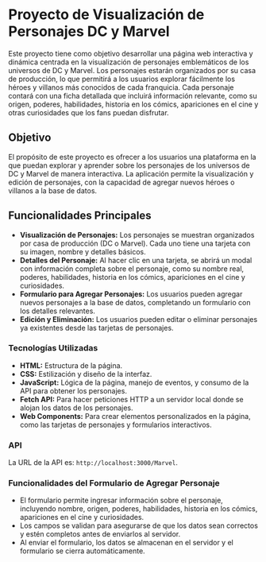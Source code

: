 # Proyecto de Visualización de Personajes DC y Marvel

Este proyecto tiene como objetivo desarrollar una página web interactiva y dinámica centrada en la visualización de personajes emblemáticos de los universos de DC y Marvel. Los personajes estarán organizados por su casa de producción, lo que permitirá a los usuarios explorar fácilmente los héroes y villanos más conocidos de cada franquicia. Cada personaje contará con una ficha detallada que incluirá información relevante, como su origen, poderes, habilidades, historia en los cómics, apariciones en el cine y otras curiosidades que los fans puedan disfrutar.

## Objetivo

El propósito de este proyecto es ofrecer a los usuarios una plataforma en la que puedan explorar y aprender sobre los personajes de los universos de DC y Marvel de manera interactiva. La aplicación permite la visualización y edición de personajes, con la capacidad de agregar nuevos héroes o villanos a la base de datos.

## Funcionalidades Principales

- **Visualización de Personajes:** Los personajes se muestran organizados por casa de producción (DC o Marvel). Cada uno tiene una tarjeta con su imagen, nombre y detalles básicos.
- **Detalles del Personaje:** Al hacer clic en una tarjeta, se abrirá un modal con información completa sobre el personaje, como su nombre real, poderes, habilidades, historia en los cómics, apariciones en el cine y curiosidades.
- **Formulario para Agregar Personajes:** Los usuarios pueden agregar nuevos personajes a la base de datos, completando un formulario con los detalles relevantes.
- **Edición y Eliminación:** Los usuarios pueden editar o eliminar personajes ya existentes desde las tarjetas de personajes.

### Tecnologías Utilizadas

- **HTML:** Estructura de la página.
- **CSS:** Estilización y diseño de la interfaz.
- **JavaScript:** Lógica de la página, manejo de eventos, y consumo de la API para obtener los personajes.
- **Fetch API:** Para hacer peticiones HTTP a un servidor local donde se alojan los datos de los personajes.
- **Web Components:** Para crear elementos personalizados en la página, como las tarjetas de personajes y formularios interactivos.

### API

La URL de la API es: `http://localhost:3000/Marvel`.

### Funcionalidades del Formulario de Agregar Personaje

- El formulario permite ingresar información sobre el personaje, incluyendo nombre, origen, poderes, habilidades, historia en los cómics, apariciones en el cine y curiosidades.
- Los campos se validan para asegurarse de que los datos sean correctos y estén completos antes de enviarlos al servidor.
- Al enviar el formulario, los datos se almacenan en el servidor y el formulario se cierra automáticamente.
